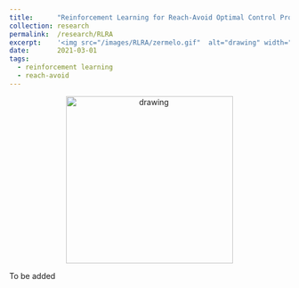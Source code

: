 ```yaml
---
title: 		"Reinforcement Learning for Reach-Avoid Optimal Control Problem"
collection:	research
permalink: 	/research/RLRA
excerpt:    '<img src="/images/RLRA/zermelo.gif"  alt="drawing" width="300"/>'
date: 		2021-03-01
tags:
  - reinforcement learning
  - reach-avoid
---
```


<center>
	<img src="/images/RLRA/zermelo.gif"  alt="drawing" width="300"/>
</center>

To be added